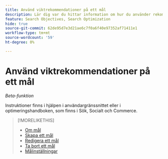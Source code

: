 ```yaml
---
title: Använd viktrekommendationer på ett mål
description: Lär dig var du hittar information om hur du använder rekommenderade målvikter.
feature: Search Objectives, Search Optimization
hide: true
source-git-commit: 62de95d7e3d21ae6c7f0a6f40e97352af71411e1
workflow-type: tm+mt
source-wordcount: '59'
ht-degree: 0%

---
```


# Använd viktrekommendationer på ett mål

*Beta-funktion*

Instruktioner finns i hjälpen i användargränssnittet eller i optimeringshandboken, som finns i Sök, Socialt och Commerce.

>[!MORELIKETHIS]
>
>* [Om mål](objective-about.md)
>* [Skapa ett mål](objective-create.md)
>* [Redigera ett mål](objective-edit.md)
>* [Ta bort ett mål](objective-delete.md)
>* [Målinställningar](objective-settings.md)
